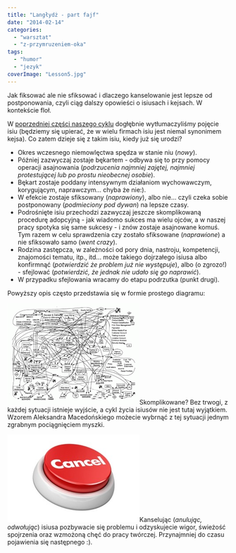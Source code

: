 ```yaml
---
title: "Langłydż - part fajf"
date: "2014-02-14"
categories: 
  - "warsztat"
  - "z-przymruzeniem-oka"
tags: 
  - "humor"
  - "jezyk"
coverImage: "Lesson5.jpg"
---
```


Jak fiksować ale nie sfiksować i dlaczego kanselowanie jest lepsze od postponowania, czyli ciąg dalszy opowieści o isiusach i kejsach. W kontekście floł.

W [poprzedniej części naszego cyklu](http://techwriter.pl/langlydz-part-folur/) dogłębnie wytłumaczyliśmy pojęcie isiu (będziemy się upierać, że w wielu firmach isiu jest niemal synonimem kejsa). Co zatem dzieje się z takim isiu, kiedy już się urodzi?

- Okres wczesnego niemowlęctwa spędza w stanie niu (_nowy_).
- Później zazwyczaj zostaje bękartem - odbywa się to przy pomocy operacji asajnowania (_podrzucenia najmniej zajętej, najmniej protestującej lub po prostu nieobecnej osobie_).
- Bękart zostaje poddany intensywnym działaniom wychowawczym, korygującym, naprawczym... chyba że nie:).
- W efekcie zostaje sfiksowany (_naprawiony_), albo nie... czyli czeka sobie postponowany (_podmieciony pod dywan_) na lepsze czasy.
- Podrośnięte isiu przechodzi zazwyczaj jeszcze skomplikowaną procedurę adopcyjną - jak wiadomo sukces ma wielu ojców, a w naszej pracy spotyka się same sukcesy - i znów zostaje asajnowane komuś. Tym razem w celu sprawdzenia czy zostało sfiksowane (_naprawione_) a nie sfiksowało samo (_went crazy_).
- Rodzina zastępcza, w zależności od pory dnia, nastroju, kompetencji, znajomości tematu, itp., itd... może takiego dojrzałego isiusa albo konfirmnąć (_potwierdzić że problem już nie występuje_), albo (o zgrozo!) - sfejlować (_potwierdzić, że jednak nie udało się go naprawić_).
- W przypadku sfejlowania wracamy do etapu podrzutka (punkt drugi).

Powyższy opis często przedstawia się w formie prostego diagramu:

[![isiuflol](images/isiuflol-300x231.gif)](http://techwriter.pl/wp-content/uploads/2014/02/isiuflol.gif)Skomplikowane? Bez trwogi, z każdej sytuacji istnieje wyjście, a cykl życia isiusów nie jest tutaj wyjątkiem. Wzorem Aleksandra Macedońskiego możecie wybrnąć z tej sytuacji jednym zgrabnym pociągnięciem myszki.

[![kansel](images/kansel-300x199.jpg)](http://techwriter.pl/wp-content/uploads/2014/02/kansel.jpg)Kanselując (_anulując, odwołując_) isiusa pozbywacie się problemu i odzyskujecie wigor, świeżość spojrzenia oraz wzmożoną chęć do pracy twórczej. Przynajmniej do czasu pojawienia się następnego :).
